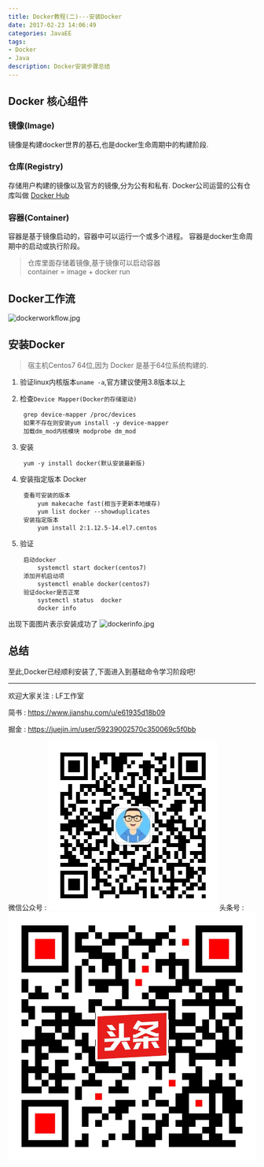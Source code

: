 ```yaml
---
title: Docker教程(二)---安装Docker
date: 2017-02-23 14:06:49
categories: JavaEE
tags:
- Docker
- Java
description: Docker安装步骤总结
---
```


## Docker 核心组件

### 镜像(Image)
镜像是构建docker世界的基石,也是docker生命周期中的构建阶段.

### 仓库(Registry)
存储用户构建的镜像以及官方的镜像,分为公有和私有.
Docker公司运营的公有仓库叫做 [Docker Hub](https://hub.docker.com/)

### 容器(Container)
容器是基于镜像启动的，容器中可以运行一个或多个进程。
容器是docker生命周期中的启动或执行阶段。

> 仓库里面存储着镜像,基于镜像可以启动容器<br/>
> container = image + docker run

## Docker工作流
![dockerworkflow.jpg](https://ooo.0o0.ooo/2017/02/23/58ae7759b7e41.jpg)

## 安装Docker
> 宿主机Centos7 64位,因为 Docker 是基于64位系统构建的.

1. 验证linux内核版本`uname -a`,官方建议使用3.8版本以上
2. 检查`Device Mapper(Docker的存储驱动)`

		grep device-mapper /proc/devices
		如果不存在则安装yum install -y device-mapper
		加载dm_mod内核模块 modprobe dm_mod
3. 安装

		yum -y install docker(默认安装最新版)

4. 安装指定版本 Docker

		查看可安装的版本
			yum makecache fast(相当于更新本地缓存)
			yum list docker --showduplicates
		安装指定版本
			yum install 2:1.12.5-14.el7.centos

5. 验证
	
		启动docker
			systemctl start docker(centos7)
		添加开机启动项
			systemctl enable docker(centos7)
		验证docker是否正常
			systemctl status  docker
			docker info
出现下面图片表示安装成功了
![dockerinfo.jpg](https://ooo.0o0.ooo/2017/02/23/58ae7b4432591.jpg)

## 总结
至此,Docker已经顺利安装了,下面进入到基础命令学习阶段吧!

---


欢迎大家关注 : LF工作室

简书 : https://www.jianshu.com/u/e61935d18b09

掘金 : https://juejin.im/user/59239002570c350069c5f0bb

微信公众号 :
![](https://github.com/lujiahao0708/PicRepo/raw/master/公众号二维码.jpg)
头条号 :
![](https://github.com/lujiahao0708/PicRepo/raw/master/头条号二维码.jpg)

